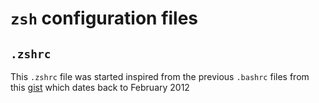 # `zsh` configuration files

## `.zshrc`

This `.zshrc` file was started inspired from the previous `.bashrc` files from this [gist](https://gist.github.com/rbf/1844923) which dates back to February 2012
